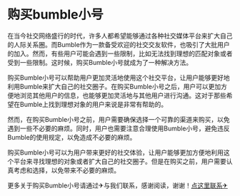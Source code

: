 # 购买bumble小号

在当今社交网络盛行的时代，许多人都希望能够通过各种社交媒体平台来扩大自己的人际关系圈。而Bumble作为一款备受欢迎的社交交友软件，也吸引了大批用户的加入。然而，有些用户可能会遇到一些限制，比如无法找到理想的匹配对象或者受到一些限制。这时候，购买Bumble小号就成为了一种解决方法。

购买Bumble小号可以帮助用户更加灵活地使用这个社交平台，让用户能够更好地利用Bumble来扩大自己的社交圈子。在购买Bumble小号之后，用户可以更加方便地浏览其他用户的信息，也能够更加灵活地与其他用户进行沟通。这对于那些希望在Bumble上找到理想对象的用户来说是非常有帮助的。

然而，在购买Bumble小号之前，用户需要确保选择一个可靠的渠道来购买，以免遇到一些不必要的麻烦。同时，用户也需要注意合理使用Bumble小号，避免违反Bumble的使用规定，以免造成不必要的麻烦。

购买Bumble小号可以为用户带来更好的社交体验，让用户能够更加方便地利用这个平台来寻找理想的对象或者扩大自己的社交圈子。但是在购买之前，用户需要认真考虑和选择，以免带来不必要的麻烦。

更多关于购买Bumble小号请通过✈与我们联系，感谢阅读，谢谢！[点这里联系✈](https://sms.k02.cc)
